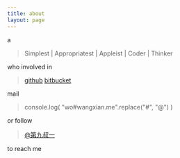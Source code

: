 ```yaml
---
title: about
layout: page
---
```


a

> Simplest \| Appropriatest \| Appleist \| Coder \| Thinker

who involved in 

> [github](https://github.com/wangxian)
> [bitbucket](https://bitbucket.com/wangxian)

mail 

> console.log( "wo#wangxian.me".replace("#", "@") )

or follow 

> [@第九叔一](https://weibo.com/xian366)

to reach me
